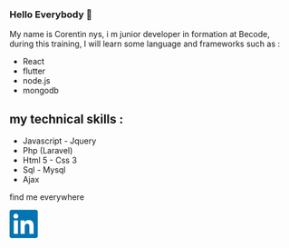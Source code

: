 ### Hello Everybody 👋

My name is Corentin nys, i m junior developer in formation at Becode, during this training, I will learn some language and frameworks such as :
* React
* flutter
* node.js 
* mongodb



## my technical skills :
* Javascript - Jquery
* Php (Laravel)
* Html 5 - Css 3
* Sql - Mysql
* Ajax



find me everywhere

[<img src='assets/LinkedIn_logo.png' width='50px' height='50px'>](https://www.linkedin.com/in/corentin-nys-649390b2/)
<!--
**corentinnys/corentinnys** is a ✨ _special_ ✨ repository because its `README.md` (this file) appears on your GitHub profile.

Here are some ideas to get you started:

- 🔭 I’m currently working on ...
- 🌱I am currently learning some languages ​​and frameworks such as react, flutter, node.js and no sql databases
- 👯 I’m looking to collaborate on ...
- 🤔 I’m looking for help with ...
- 💬 Ask me about ...
- 📫 How to reach me: ...
- 😄 Pronouns: ...
- ⚡ Fun fact: ...
-->
